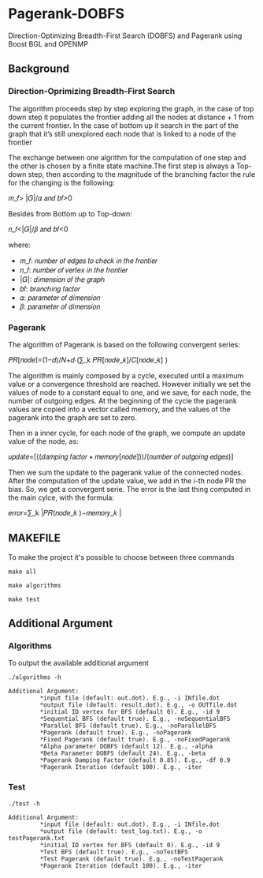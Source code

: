 # Pagerank-DOBFS
Direction-Optimizing Breadth-First Search (DOBFS) and Pagerank using Boost BGL and OPENMP


## Background
### Direction-Oprimizing Breadth-First Search
The algorithm proceeds step by step exploring the graph, in the case of top down step it populates the frontier adding all the nodes at distance + 1 from the current frontier.
In the case of  bottom up it search in the part of the graph that it’s still unexplored each node that is linked to a node of the frontier

The exchange between one algrithm for the computation of one step and the other is chosen by a finite state machine.The first step is always a Top-down step, then according to the magnitude of the branching factor the rule for the changing is the following:

𝑚_𝑓> |𝐺|/𝛼  𝑎𝑛𝑑 𝑏𝑓>0

Besides from Bottom up to Top-down:

𝑛_𝑓<|𝐺|/𝛽  𝑎𝑛𝑑 𝑏𝑓<0

where:
- 𝑚_𝑓: 𝑛𝑢𝑚𝑏𝑒𝑟 𝑜𝑓 𝑒𝑑𝑔𝑒𝑠 𝑡𝑜 𝑐ℎ𝑒𝑐𝑘 𝑖𝑛 𝑡ℎ𝑒 𝑓𝑟𝑜𝑛𝑡𝑖𝑒𝑟 
- 𝑛_𝑓: 𝑛𝑢𝑚𝑏𝑒𝑟 𝑜𝑓 𝑣𝑒𝑟𝑡𝑒𝑥 𝑖𝑛 𝑡ℎ𝑒 𝑓𝑟𝑜𝑛𝑡𝑖𝑒𝑟 
- |𝐺|: 𝑑𝑖𝑚𝑒𝑛𝑠𝑖𝑜𝑛 𝑜𝑓 𝑡ℎ𝑒 𝑔𝑟𝑎𝑝ℎ 
- 𝑏𝑓: 𝑏𝑟𝑎𝑛𝑐ℎ𝑖𝑛𝑔 𝑓𝑎𝑐𝑡𝑜𝑟 
- 𝛼: 𝑝𝑎𝑟𝑎𝑚𝑒𝑡𝑒𝑟 𝑜𝑓 𝑑𝑖𝑚𝑒𝑛𝑠𝑖𝑜𝑛 
- 𝛽: 𝑝𝑎𝑟𝑎𝑚𝑒𝑡𝑒𝑟 𝑜𝑓 𝑑𝑖𝑚𝑒𝑛𝑠𝑖𝑜𝑛 



### Pagerank
The algorithm of Pagerank is based on the following convergent series:

𝑃𝑅[𝑛𝑜𝑑𝑒]=(1−𝑑)/𝑁+𝑑∙(∑_k 𝑃𝑅[𝑛𝑜𝑑𝑒_𝑘]/𝐶[𝑛𝑜𝑑𝑒_𝑘] )

The algorithm is mainly composed by a cycle, executed until a maximum value or a convergence threshold are reached. 
However initially we set the values of node to a constant equal to one, and we save, for each node, the number of outgoing edges.
At the beginning of the cycle the pagerank values are copied into a vector called memory, and the values of the pagerank into the graph are set to zero.

Then in a inner cycle, for each node of the graph, we compute an update value of the node, as:

𝑢𝑝𝑑𝑎𝑡𝑒=[((𝑑𝑎𝑚𝑝𝑖𝑛𝑔 𝑓𝑎𝑐𝑡𝑜𝑟 ∗ 𝑚𝑒𝑚𝑜𝑟𝑦[𝑛𝑜𝑑𝑒]))/(𝑛𝑢𝑚𝑏𝑒𝑟 𝑜𝑓 𝑜𝑢𝑡𝑔𝑜𝑖𝑛𝑔 𝑒𝑑𝑔𝑒𝑠)]

Then we sum the update to the pagerank value of the connected nodes.
After the computation of the update value, we add in the i-th node PR the bias. So, we get a convergent serie.
The error is the last thing computed in the main cylce, with the formula:

𝑒𝑟𝑟𝑜𝑟=∑_k |𝑃𝑅(𝑛𝑜𝑑𝑒_𝑘 )−𝑚𝑒𝑚𝑜𝑟𝑦_𝑘 |

## MAKEFILE
To make the project it's possible to choose between three commands
```
make all
```
```
make algorithms
```
```
make test
```


## Additional Argument
### Algorithms
To output the available additional argument
```
./algorithms -h
```

```
Additional Argument:
		 *input file (default: out.dot). E.g., -i INfile.dot
		 *output file (default: result.dot). E.g., -o OUTfile.dot
		 *initial ID vertex for BFS (default 0). E.g., -id 9
		 *Sequential BFS (default true). E.g., -noSequentialBFS
		 *Parallel BFS (default true). E.g., -noParallelBFS
		 *Pagerank (default true). E.g., -noPagerank
		 *Fixed Pagerank (default true). E.g., -noFixedPagerank
		 *Alpha parameter DOBFS (default 12). E.g., -alpha
		 *Beta Parameter DOBFS (default 24). E.g., -beta
		 *Pagerank Damping Factor (default 0.85). E.g., -df 0.9
		 *Pagerank Iteration (default 100). E.g., -iter 
```

### Test
```
./test -h
```

```
Additional Argument:
		 *input file (default: out.dot). E.g., -i INfile.dot
		 *output file (default: test_log.txt). E.g., -o testPagerank.txt
		 *initial ID vertex for BFS (default 0). E.g., -id 9
		 *Test BFS (default true). E.g., -noTestBFS
		 *Test Pagerank (default true). E.g., -noTestPagerank
		 *Pagerank Iteration (default 100). E.g., -iter 
```
